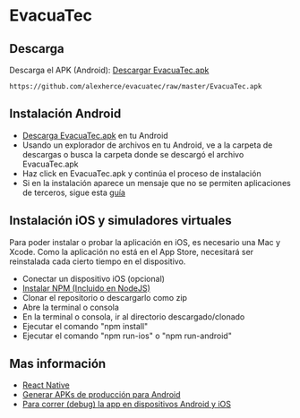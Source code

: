 # EvacuaTec

## Descarga

Descarga el APK (Android): [Descargar EvacuaTec.apk](https://github.com/alexherce/evacuatec/raw/master/EvacuaTec.apk)

```
https://github.com/alexherce/evacuatec/raw/master/EvacuaTec.apk
```

## Instalación Android

* [Descarga EvacuaTec.apk](https://github.com/alexherce/evacuatec/raw/master/EvacuaTec.apk) en tu Android
* Usando un explorador de archivos en tu Android, ve a la carpeta de descargas o busca la carpeta donde se descargó el archivo EvacuaTec.apk
* Haz click en EvacuaTec.apk y continúa el proceso de instalación
* Si en la instalación aparece un mensaje que no se permiten aplicaciones de terceros, sigue esta [guía](https://www.xataka.com/basics/instalar-apk-en-android-como-hacerlo-y-cuales-son-los-riesgos)

## Instalación iOS y simuladores virtuales

Para poder instalar o probar la aplicación en iOS, es necesario una Mac y Xcode. Como la aplicación no está en el App Store, necesitará ser reinstalada cada cierto tiempo en el dispositivo.

* Conectar un dispositivo iOS (opcional)
* [Instalar NPM (Incluido en NodeJS)](https://nodejs.org/es/)
* Clonar el repositorio o descargarlo como zip
* Abre la terminal o consola
* En la terminal o consola, ir al directorio descargado/clonado
* Ejecutar el comando "npm install"
* Ejecutar el comando "npm run-ios" o "npm run-android"

## Mas información

* [React Native](https://facebook.github.io/react-native/docs/getting-started.html)
* [Generar APKs de producción para Android](https://facebook.github.io/react-native/docs/signed-apk-android.html)
* [Para correr (debug) la app en dispositivos Android y iOS](https://facebook.github.io/react-native/docs/running-on-device.html)
